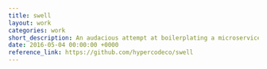 ```yaml
---
title: swell
layout: work
categories: work
short_description: An audacious attempt at boilerplating a microservices architecture.
date: 2016-05-04 00:00:00 +0000
reference_link: https://github.com/hypercodeco/swell
---
```

